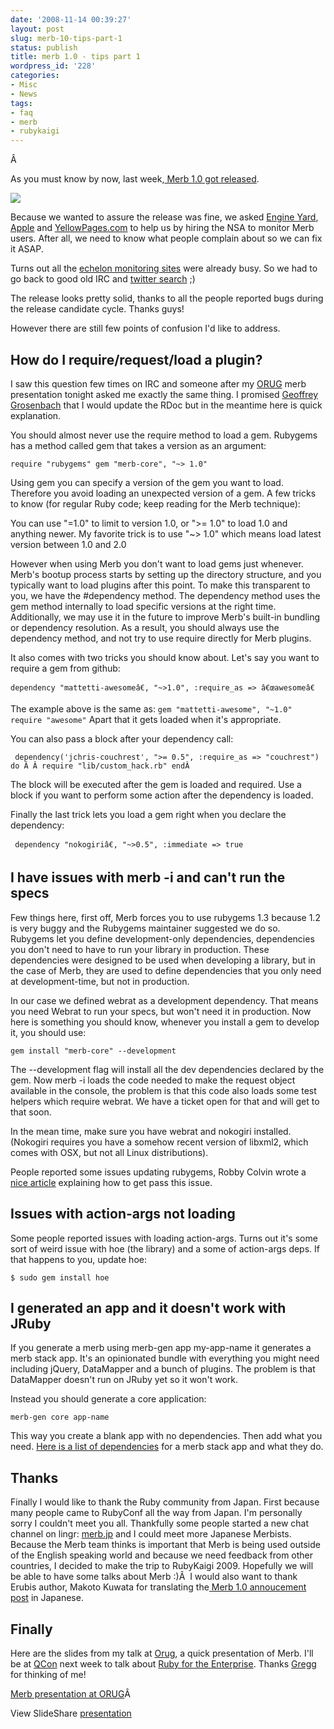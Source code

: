 ```yaml
---
date: '2008-11-14 00:39:27'
layout: post
slug: merb-10-tips-part-1
status: publish
title: merb 1.0 - tips part 1
wordpress_id: '228'
categories:
- Misc
- News
tags:
- faq
- merb
- rubykaigi
---
```


Â 

As you must know by now, last week,[ Merb 1.0 got released](http://merbist.com/2008/11/09/merb-1-0-released).

[![](http://merbist.com/wp-content/uploads/2008/11/nsa_logo.gif)](http://merbist.com/wp-content/uploads/2008/11/nsa_logo.gif)

Because we wanted to assure the release was fine, we asked [Engine Yard](http://engineyard.com), [Apple](http://apple.com) and [YellowPages.com](http://yellowpages.com) to help us by hiring the NSA to monitor Merb users. After all, we need to know what people complain about so we can fix it ASAP.

Turns out all the [echelon monitoring sites](http://en.wikipedia.org/wiki/ECHELON) were already busy. So we had to go back to good old IRC and [twitter search](http://search.twitter.com/search?q=merb) ;)

The release looks pretty solid, thanks to all the people reported bugs during the release candidate cycle. Thanks guys!

However there are still few points of confusion I'd like to address.




## How do I require/request/load a plugin?


I saw this question few times on IRC and someone after my [ORUG](http://orug.org) merb presentation tonight asked me exactly the same thing. I promised [Geoffrey Grosenbach](http://peepcode.com/) that I would update the RDoc but in the meantime here is quick explanation.

You should almost never use the require method to load a gem. Rubygems has a method called gem that takes a version as an argument:

` require "rubygems"
gem "merb-core", "~> 1.0"
`

Using gem you can specify a version of the gem you want to load. Therefore you avoid loading an unexpected version of a gem. A few tricks to know (for regular Ruby code; keep reading for the Merb technique):

You can use "=1.0" to limit to version 1.0, or ">= 1.0" to load 1.0 and anything newer. My favorite trick is to use "~> 1.0" which means load latest version between 1.0 and 2.0

However when using Merb you don't want to load gems just whenever. Merb's bootup process starts by setting up the directory structure, and you typically want to load plugins after this point. To make this transparent to you, we have the #dependency method. The dependency method uses the gem method internally to load specific versions at the right time. Additionally, we may use it in the future to improve Merb's built-in bundling or dependency resolution. As a result, you should always use the dependency method, and not try to use require directly for Merb plugins.

It also comes with two tricks you should know about. Let's say you want to require a gem from github:

` dependency "mattetti-awesomeâ€, "~>1.0", :require_as => â€œawesomeâ€
`

The example above is the same as:
`
gem "mattetti-awesome", "~1.0"
require "awesome"
`
Apart that it gets loaded when it's appropriate.

You can also pass a block after your dependency call:

` dependency('jchris-couchrest', ">= 0.5", :require_as => "couchrest") do
Â Â require "lib/custom_hack.rb"
endÂ `

The block will be executed after the gem is loaded and required. Use a block if you want to perform some action after the dependency is loaded.

Finally the last trick lets you load a gem right when you declare the dependency:

` dependency "nokogiriâ€, "~>0.5", :immediate => true`


## I have issues with merb -i and can't run the specs


Few things here, first off, Merb forces you to use rubygems 1.3 because 1.2 is very buggy and the Rubygems maintainer suggested we do so. Rubygems let you define development-only dependencies, dependencies you don't need to have to run your library in production. These dependencies were designed to be used when developing a library, but in the case of Merb, they are used to define dependencies that you only need at development-time, but not in production.

In our case we defined webrat as a development dependency. That means you need Webrat to run your specs, but won't need it in production. Now here is something you should know, whenever you install a gem to develop it, you should use:

`gem install "merb-core" --development
`

The --development flag will install all the dev dependencies declared by the gem.  Now merb -i loads the code needed to make the request object available in the console, the problem is that this code also loads some test helpers which require webrat. We have a ticket open for that and will get to that soon.

In the mean time, make sure you have webrat and nokogiri installed. (Nokogiri requires you have a somehow recent version of libxml2, which comes with OSX, but not all Linux distributions).

People reported some issues updating rubygems, Robby Colvin wrote a [nice article](http://robbycolvin.com/archives/merbrubygems-upgrade-errors/) explaining how to get pass this issue.


## Issues with action-args not loading


Some people reported issues with loading action-args. Turns out it's some sort of weird issue with hoe (the library) and a some of action-args deps. If that happens to you, update hoe:`
`

`$ sudo gem install hoe
`


## I generated an app and it doesn't work with JRuby


If you generate a merb using merb-gen app my-app-name it generates a merb stack app. It's an opinionated bundle with everything you might need including jQuery, DataMapper and a bunch of plugins. The problem is that DataMapper doesn't run on JRuby yet so it won't work.

Instead you should generate a core application:

`merb-gen core app-name`

This way you create a blank app with no dependencies. Then add what you need. [Here is a list of dependencies](http://wiki.merbivore.com/faqs/merb_components) for a merb stack app and what they do.


## Thanks


Finally I would like to thank the Ruby community from Japan. First because many people came to RubyConf all the way from Japan. I'm personally sorry I couldn't meet you all. Thankfully some people started a new chat channel on lingr: [merb.jp](http://www.lingr.com/room/merb.jp) and I could meet more Japanese Merbists. Because the Merb team thinks is important that Merb is being used outside of the English speaking world and because we need feedback from other countries, I decided to make the trip to RubyKaigi 2009. Hopefully we will be able to have some talks about Merb :)Â  I would also want to thank Erubis author, Makoto Kuwata for translating the[ Merb 1.0 annoucement post](http://merbist.com/2008/11/09/merb-1-0-released) in Japanese.


## Finally


Here are the slides from my talk at [Orug](http://orug.org), a quick presentation of Merb. I'll be at [QCon](http://qconsf.com/sf2008/conference/) next week to talk about [Ruby for the Enterprise](http://qconsf.com/sf2008/tracks/show_track.jsp?trackOID=172). Thanks [Gregg](http://railsenvy.com/) for thinking of me!


[Merb presentation at ORUG](http://www.slideshare.net/mattetti/merb-presentation-at-orug-presentation?type=powerpoint)Â 


View SlideShare [presentation](http://www.slideshare.net/mattetti/merb-presentation-at-orug-presentation?type=powerpoint)



